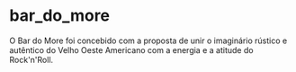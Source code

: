 # bar_do_more
O Bar do More foi concebido com a proposta de unir o imaginário rústico e autêntico do Velho Oeste Americano com a energia e a atitude do Rock'n'Roll.
